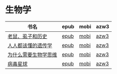# 生物学

| 书名 | epub | mobi | azw3 |
| --- | --- | --- | --- |
| [老鼠、虱子和历史](http://ct.dalanmei.com/f/31084289-572132019-484ec7) | [epub](http://ct.dalanmei.com/f/31084289-572132019-484ec7) | [mobi](http://ct.dalanmei.com/f/31084289-571621873-d0390d) | [azw3](http://ct.dalanmei.com/f/31084289-572193068-d16dca) |
| [人人都该懂的遗传学](http://ct.dalanmei.com/f/31084289-571912685-6d5874) | [epub](http://ct.dalanmei.com/f/31084289-571912685-6d5874) | [mobi](http://ct.dalanmei.com/f/31084289-571556153-5597fa) | [azw3](http://ct.dalanmei.com/f/31084289-572203359-4da411) |
| [为什么需要生物学思维](http://ct.dalanmei.com/f/31084289-571732498-d4f26b) | [epub](http://ct.dalanmei.com/f/31084289-571732498-d4f26b) | [mobi](http://ct.dalanmei.com/f/31084289-571619711-e75baa) | [azw3](http://ct.dalanmei.com/f/31084289-571911996-a60448) |
| [病毒星球](http://ct.dalanmei.com/f/31084289-571738167-bb1ba4) | [epub](http://ct.dalanmei.com/f/31084289-571738167-bb1ba4) | [mobi](http://ct.dalanmei.com/f/31084289-571600910-d5d24b) | [azw3](http://ct.dalanmei.com/f/31084289-571917696-f78357) |
